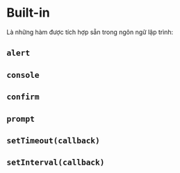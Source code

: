 # Built-in

Là những hàm được tích hợp sẵn trong ngôn ngữ lập trình:

## `alert`

## `console`
## `confirm`

## `prompt`
## `setTimeout(callback)`

## `setInterval(callback)`